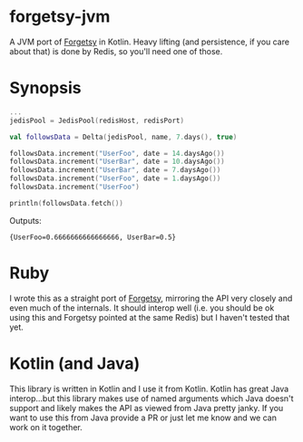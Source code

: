 # forgetsy-jvm

A JVM port of [Forgetsy](https://github.com/cavvia/forgetsy) in Kotlin.  Heavy lifting (and persistence, if you care
about that) is done by Redis, so you'll need one of those.

# Synopsis

```kotlin
...
jedisPool = JedisPool(redisHost, redisPort)

val followsData = Delta(jedisPool, name, 7.days(), true)

followsData.increment("UserFoo", date = 14.daysAgo())
followsData.increment("UserBar", date = 10.daysAgo())
followsData.increment("UserBar", date = 7.daysAgo())
followsData.increment("UserFoo", date = 1.daysAgo())
followsData.increment("UserFoo")

println(followsData.fetch())
```

Outputs:

```{UserFoo=0.6666666666666666, UserBar=0.5}```

# Ruby

I wrote this as a straight port of [Forgetsy](https://github.com/cavvia/forgetsy), mirroring the API very closely and even much of the internals.  It should interop well (i.e. you should be ok using this and Forgetsy pointed at the same Redis) but I haven't tested that yet.

# Kotlin (and Java)

This library is written in Kotlin and I use it from Kotlin.  Kotlin has great Java interop…but this library makes use of
named arguments which Java doesn't support and likely makes the API as viewed from Java pretty janky.  If you want to
use this from Java provide a PR or just let me know and we can work on it together.
